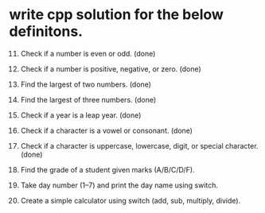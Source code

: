 # write cpp solution for the below definitons.

11. Check if a number is even or odd. (done)
12. Check if a number is positive, negative, or zero. (done)
13. Find the largest of two numbers. (done)
14. Find the largest of three numbers. (done)
15. Check if a year is a leap year. (done)

16. Check if a character is a vowel or consonant. (done)
17. Check if a character is uppercase, lowercase, digit, or special character. (done)
18. Find the grade of a student given marks (A/B/C/D/F).
19. Take day number (1–7) and print the day name using switch.
20. Create a simple calculator using switch (add, sub, multiply, divide).